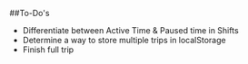 ##To-Do's
* Differentiate between Active Time & Paused time in Shifts
* Determine a way to store multiple trips in localStorage
* Finish full trip